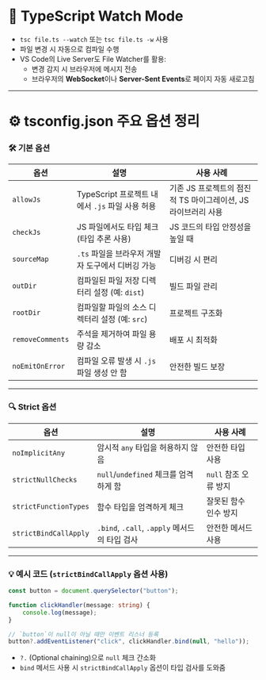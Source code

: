 # 📁 **TypeScript Watch Mode**
- `tsc file.ts --watch` 또는 `tsc file.ts -w` 사용
- 파일 변경 시 자동으로 컴파일 수행
- VS Code의 Live Server도 File Watcher를 활용:
  - 변경 감지 시 브라우저에 메시지 전송
  - 브라우저의 **WebSocket**이나 **Server-Sent Events**로 페이지 자동 새로고침

---

# ⚙️ **tsconfig.json 주요 옵션 정리**

### 🛠️ **기본 옵션**
| 옵션              | 설명 | 사용 사례 |
|------------------|---------------------------|----------------|
| `allowJs`        | TypeScript 프로젝트 내에서 `.js` 파일 사용 허용 | 기존 JS 프로젝트의 점진적 TS 마이그레이션, JS 라이브러리 사용 |
| `checkJs`        | JS 파일에서도 타입 체크 (타입 추론 사용) | JS 코드의 타입 안정성을 높일 때 |
| `sourceMap`      | `.ts` 파일을 브라우저 개발자 도구에서 디버깅 가능 | 디버깅 시 편리 |
| `outDir`         | 컴파일된 파일 저장 디렉터리 설정 (예: `dist`) | 빌드 파일 관리 |
| `rootDir`        | 컴파일할 파일의 소스 디렉터리 설정 (예: `src`) | 프로젝트 구조화 |
| `removeComments` | 주석을 제거하여 파일 용량 감소 | 배포 시 최적화 |
| `noEmitOnError`  | 컴파일 오류 발생 시 `.js` 파일 생성 안 함 | 안전한 빌드 보장 |

---

### 🔍 **Strict 옵션**
| 옵션                  | 설명 | 사용 사례 |
|----------------------|------------------------------|----------------|
| `noImplicitAny`      | 암시적 `any` 타입을 허용하지 않음 | 안전한 타입 사용 |
| `strictNullChecks`   | `null`/`undefined` 체크를 엄격하게 함 | `null` 참조 오류 방지 |
| `strictFunctionTypes`| 함수 타입을 엄격하게 체크 | 잘못된 함수 인수 방지 |
| `strictBindCallApply`| `.bind`, `.call`, `.apply` 메서드의 타입 검사 | 안전한 메서드 사용 |

---

### 💡 **예시 코드 (`strictBindCallApply` 옵션 사용)**

```ts
const button = document.querySelector("button");

function clickHandler(message: string) {
    console.log(message);
}

// `button`이 null이 아닐 때만 이벤트 리스너 등록
button?.addEventListener("click", clickHandler.bind(null, "hello"));
```

- `?.` (Optional chaining)으로 `null` 체크 간소화
- `bind` 메서드 사용 시 `strictBindCallApply` 옵션이 타입 검사를 도와줌
